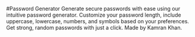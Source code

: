 #Password Generator
Generate secure passwords with ease using our intuitive password generator. Customize your password length, include uppercase, lowercase, numbers, and symbols based on your preferences. Get strong, random passwords with just a click. Made by Kamran Khan.
